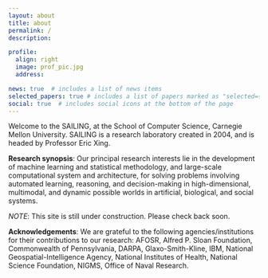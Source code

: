 ```yaml
---
layout: about
title: about
permalink: /
description:

profile:
  align: right
  image: prof_pic.jpg
  address:

news: true  # includes a list of news items
selected_papers: true # includes a list of papers marked as "selected={true}"
social: true  # includes social icons at the bottom of the page
---
```


<!-- Write your biography here. Tell the world about yourself. Link to your favorite [subreddit](http://reddit.com). You can put a picture in, too. The code is already in, just name your picture `prof_pic.jpg` and put it in the `img/` folder.

Put your address / P.O. box / other info right below your picture. You can also disable any these elements by editing `profile` property of the YAML header of your `_pages/about.md`. Edit `_bibliography/papers.bib` and Jekyll will render your [publications page](/al-folio/publications/) automatically.

Link to your social media connections, too. This theme is set up to use [Font Awesome icons](http://fortawesome.github.io/Font-Awesome/) and [Academicons](https://jpswalsh.github.io/academicons/), like the ones below. Add your Facebook, Twitter, LinkedIn, Google Scholar, or just disable all of them.
 -->

Welcome to the SAILING, at the School of Computer Science, Carnegie Mellon University. SAILING is a research laboratory created in 2004, and is headed by Professor Eric Xing.

**Research synopsis**: Our principal research interests lie in the development of machine learning and statistical methodology, and large-scale computational system and architecture, for solving problems involving automated learning, reasoning, and decision-making in high-dimensional, multimodal, and dynamic possible worlds in artificial, biological, and social systems.

*NOTE*: This site is still under construction. Please check back soon.


**Acknowledgements**: We are grateful to the following agencies/institutions for their contributions to our research: AFOSR, Alfred P. Sloan Foundation, Commonwealth of Pennsylvania, DARPA, Glaxo-Smith-Kline, IBM, National Geospatial-Intelligence Agency, National Institutes of Health, National Science Foundation, NIGMS, Office of Naval Research.